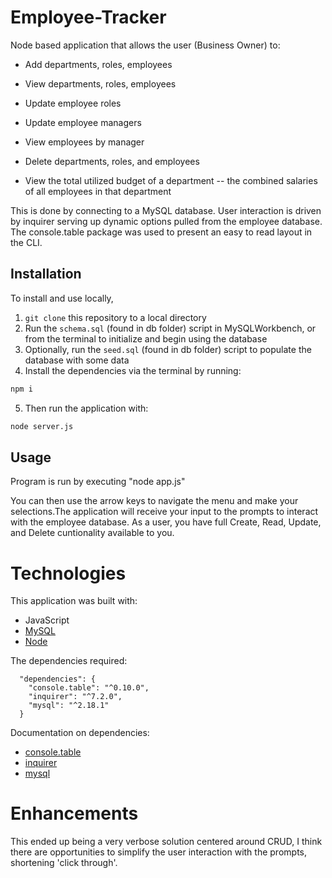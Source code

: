 # Employee-Tracker

Node based application that allows the user (Business Owner) to: 

* Add departments, roles, employees

* View departments, roles, employees

* Update employee roles

* Update employee managers

* View employees by manager

* Delete departments, roles, and employees

* View the total utilized budget of a department -- the combined salaries of all employees in that department

This is done by connecting to a MySQL database. User interaction is driven by inquirer serving up dynamic options pulled from the employee database. The console.table package was used to present an easy to read layout in the CLI. 


## Installation

To install and use locally, 
1. ```git clone``` this repository to a local directory
2. Run the ```schema.sql``` (found in db folder) script in MySQLWorkbench, or from the terminal to initialize and begin using the database
3. Optionally, run the ```seed.sql``` (found in db folder) script to populate the database with some data
4. Install the dependencies via the terminal by running:
```bash
npm i
```
5. Then run the application with:

```bash
node server.js
```

## Usage 

Program is run by executing "node app.js"

You can then use the arrow keys to navigate the menu and make your selections.The application will receive your input to the prompts to interact with the employee database. As a user, you have full Create, Read, Update, and Delete cuntionality available to you.

# Technologies

This application was built with:

* JavaScript
* [MySQL](https://dev.mysql.com/doc/)
* [Node](https://nodejs.org/en/)

The dependencies required:

```
  "dependencies": {
    "console.table": "^0.10.0",
    "inquirer": "^7.2.0",
    "mysql": "^2.18.1"
  }
  ```

Documentation on dependencies:

* [console.table](https://www.npmjs.com/package/console.table)
* [inquirer](https://www.npmjs.com/package/inquirer)
* [mysql](https://www.npmjs.com/package/mysql)

# Enhancements
This ended up being a very verbose solution centered around CRUD, I think there are opportunities to simplify the user interaction with the prompts, shortening 'click through'.


